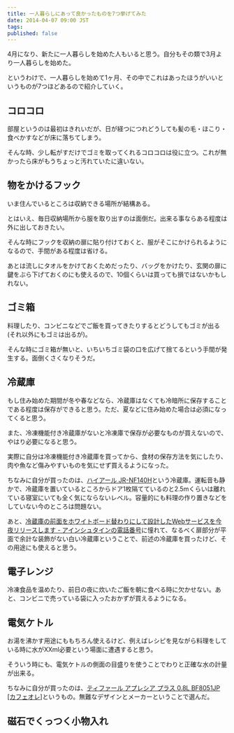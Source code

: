 ```yaml
---
title: 一人暮らしにあって良かったものを7つ挙げてみた
date: 2014-04-07 09:00 JST
tags:
published: false
---
```


4月になり、新たに一人暮らしを始めた人もいると思う。自分もその類で3月より一人暮らしを始めた。

というわけで、一人暮らしを始めて1ヶ月、その中でこれはあったほうがいいというものが7つほどあるので紹介していく。

## コロコロ

部屋というのは最初はきれいだが、日が経つにつれどうしても髪の毛・ほこり・食べかすなどが床に落ちてしまう。

そんな時、少し転がすだけでゴミを取ってくれるコロコロは役に立つ。これが無かったら床がもうちょっと汚れていたに違いない。

## 物をかけるフック

いま住んでいるところは収納できる場所が結構ある。

とはいえ、毎日収納場所から服を取り出すのは面倒だ。出来る事ならある程度は外に出しておきたい。

そんな時にフックを収納の扉に貼り付けておくと、服がそこにかけられるようになるので、手間がある程度は省ける。

あとは流しにタオルをかけておくためだったり、バッグをかけたり、玄関の扉に鍵をぶら下げておくのにも使えるので、10個くらいは買っても損ではないかもしれない。

## ゴミ箱

料理したり、コンビニなどでご飯を買ってきたりするとどうしてもゴミが出る(それ以外にもゴミは出るが)。

そんな時にゴミ箱が無いと、いちいちゴミ袋の口を広げて捨てるという手間が発生する。面倒くさくなりそうだ。

## 冷蔵庫

もし住み始めた期間が冬や春などなら、冷蔵庫はなくても冷暗所に保存することである程度は保存ができると思う。ただ、夏などに住み始めた場合は必須になってくると思う。

また、冷凍機能付き冷蔵庫がないと冷凍庫で保存が必要なものが買えないので、やはり必要になると思う。

実際に自分は冷凍機能付き冷蔵庫を買ってから、食材の保存方法を気にしたり、肉や魚など傷みやすいものを気にせず買えるようになった。

ちなみに自分が買ったのは、[ハイアール JR-NF140H](http://kakaku.com/item/J0000011361/)という冷蔵庫。運転音も静かで、冷蔵庫を置いているところからドア1枚隔てているのと2.5mくらいは離れている寝室にいても全く気にならないレベル。容量的にも料理の作り置きなどをしていない今のところは問題ない。

あと、[冷蔵庫の前面をホワイトボード替わりにして設計したWebサービスを今夜リリースします - アインシュタインの電話番号](http://blog.ruedap.com/2011/08/07/reizouko-driven-development)に憧れて、なるべく扉部分が平面で余計な装飾がない白い冷蔵庫ということで、前述の冷蔵庫を買ったけど、その用途にも使えると思う。

## 電子レンジ

冷凍食品を温めたり、前日の夜に炊いたご飯を朝に食べる時に欠かせない。あと、コンビニで売っている袋に入ったおかずが買えるようになる。

## 電気ケトル

お湯を沸かす用途にももちろん使えるけど、例えばレシピを見ながら料理をしている時に水がXXml必要という場面に遭遇すると思う。

そういう時にも、電気ケトルの側面の目盛りを使うことでわりと正確な水の計量が出来る。

ちなみに自分が買ったのは、[ティファール アプレシア プラス 0.8L BF8051JP [カフェオレ]](http://kakaku.com/item/K0000421004/)というもの。無難なデザインとメーカーということで選んだ。

## 磁石でくっつく小物入れ

